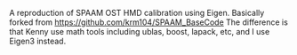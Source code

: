 A reproduction of SPAAM OST HMD calibration using Eigen.
Basically forked from https://github.com/krm104/SPAAM_BaseCode
The difference is that Kenny use math tools including ublas, boost, lapack, etc, and I use Eigen3 instead.
